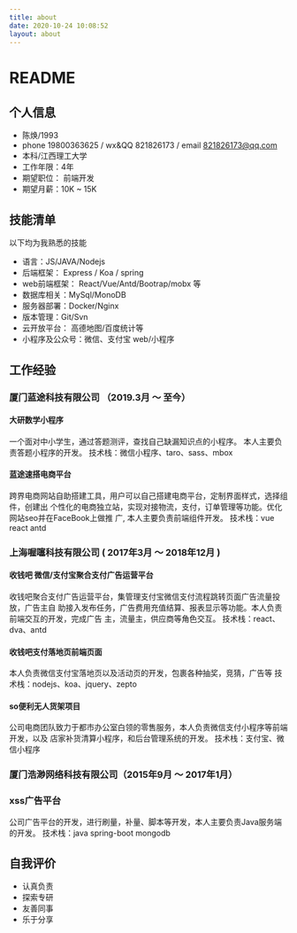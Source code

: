 ```yaml
---
title: about
date: 2020-10-24 10:08:52
layout: about
---
```


# README

## 个⼈信息

- 陈焕/1993
- phone 19800363625 / wx&QQ 821826173 / email 821826173@qq.com
- 本科/江⻄理⼯⼤学
- ⼯作年限：4年
- 期望职位： 前端开发
- 期望⽉薪：10K ~ 15K


## 技能清单
以下均为我熟悉的技能
- 语⾔：JS/JAVA/Nodejs
- 后端框架： Express / Koa / spring
- web前端框架： React/Vue/Antd/Bootrap/mobx 等
- 数据库相关：MySql/MonoDB
- 服务器部署：Docker/Nginx
- 版本管理：Git/Svn
- 云开放平台： ⾼德地图/百度统计等
- ⼩程序及公众号：微信、⽀付宝 web/⼩程序


## ⼯作经验

### 厦⻔蓝途科技有限公司 （2019.3⽉ ～ 至今）

#### 大研数学小程序
一个面对中小学生，通过答题测评，查找自己缺漏知识点的小程序。
本⼈主要负责答题小程序的开发。
技术栈：微信小程序、taro、sass、mbox

#### 蓝途速搭电商平台
跨界电商⽹站⾃助搭建⼯具，⽤户可以⾃⼰搭建电商平台，定制界⾯样式，选择组件，创建出
个性化的电商独立站，实现对接物流，⽀付，订单管理等功能。优化⽹站seo并在FaceBook上做推
⼴,
本⼈主要负责前端组件开发。
技术栈：vue react antd


### 上海喔噻科技有限公司 ( 2017年3⽉ ～ 2018年12⽉ )
#### 收钱吧 微信/⽀付宝聚合⽀付⼴告运营平台
收钱吧聚合⽀付⼴告运营平台，集管理⽀付宝微信⽀付流程跳转⻚⾯⼴告流量投放，⼴告主⾃
助接⼊发布任务，⼴告费⽤充值结算、报表显示等功能。本⼈负责前端交互的开发，完成⼴告
主，流量主，供应商等⻆⾊交互。
技术栈：react、dva、antd


#### 收钱吧⽀付落地⻚前端⻚⾯
本⼈负责微信⽀付宝落地⻚以及活动⻚的开发，包裹各种抽奖，竞猜，⼴告等
技术栈：nodejs、koa、jquery、zepto 


#### so便利⽆⼈货架项⽬
公司电商团队致⼒于都市办公室⽩领的零售服务，本⼈负责微信⽀付⼩程序等前端开发，以及
店家补货清算⼩程序，和后台管理系统的开发。
技术栈：支付宝、微信小程序


### 厦⻔浩渺⽹络科技有限公司（2015年9⽉ ～ 2017年1⽉）
### xss⼴告平台
公司⼴告平台的开发，进⾏刷量，补量、脚本等开发，本⼈主要负责Java服务端的开发。
技术栈：java spring-boot mongodb 

## ⾃我评价
- 认真负责
- 探索专研
- 友善同事
- 乐于分享






